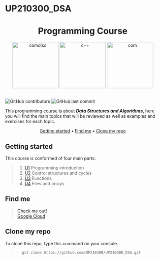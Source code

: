 # UP210300_DSA

<div align="center">

# Programming Course

</div>

<div align ="center">

<img alt="comdisc" height="150" src="Imagenes/1.png"/>  
<img alt="c++" height="150" src="Imagenes/2.png"/>  
<img alt="com" height="150" src="Imagenes/3.png"/>  

</div>
<br>

![GitHub contributors](https://img.shields.io/github/contributors/UP210300/UP210300_CPP)
![GitHub last commit](https://img.shields.io/github/last-commit/UP210300/UP210300_CPP)

This programming course is about  _**Data Structures and Algorithms**_, here you will find the main topics that will be reviewed as well as examples and exercises for each topic.

<div align="center">


[Getting started](#getting-started) •
[Find me](#find-me) •
[Clone my repo](#clone-my-repo)

</div>

## Getting started

This course is conformed of four main parts:

> 1. [U1](https://github.com/UP210300/UP210300_DSA/tree/main/U1) Programming introduction
> 2. [U2](https://github.com/UP210300/UP210300_CPP/tree/main/U2) Control structures and cycles
> 3. [U3](https://github.com/UP210300/UP210300_CPP/tree/main/U3) Functions
> 4. [U4](https://github.com/UP210300/UP210300_CPP/tree/main/U4) Files and arrays

## Find me 

>[Check me out!](https://www.linkedin.com/in/sof%C3%ADa-calder%C3%B3n-ju%C3%A1rez-352a74220/)
><br>
>[Google Cloud](https://www.cloudskillsboost.google/public_profiles/226f08b0-a3df-44f7-b999-0e87c65ab458)

## Clone my repo

To clone this repo, type this command on your console.
>       git clone https://github.com/UP210300/UP210300_DSA.git

